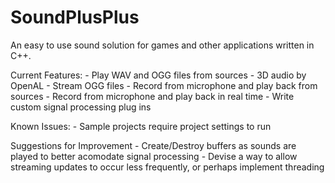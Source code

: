 SoundPlusPlus
=============

An easy to use sound solution for games and other applications written in C++.

Current Features:
	- Play WAV and OGG files from sources
	- 3D audio by OpenAL
	- Stream OGG files
	- Record from microphone and play back from sources
	- Record from microphone and play back in real time
	- Write custom signal processing plug ins
	
Known Issues:
	- Sample projects require project settings to run
	
Suggestions for Improvement
	- Create/Destroy buffers as sounds are played to better acomodate signal processing
	- Devise a way to allow streaming updates to occur less frequently, or perhaps implement threading
	